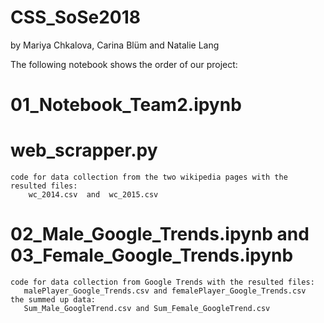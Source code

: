 # CSS_SoSe2018

by Mariya Chkalova, Carina Blüm and Natalie Lang

The following notebook shows the order of our project:
# 01_Notebook_Team2.ipynb


# web_scrapper.py
    code for data collection from the two wikipedia pages with the resulted files: 
        wc_2014.csv  and  wc_2015.csv

# 02_Male_Google_Trends.ipynb and 03_Female_Google_Trends.ipynb
    code for data collection from Google Trends with the resulted files:
       malePlayer_Google_Trends.csv and femalePlayer_Google_Trends.csv
    the summed up data:
       Sum_Male_GoogleTrend.csv and Sum_Female_GoogleTrend.csv
